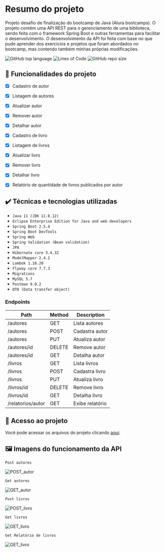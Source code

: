 # Resumo do projeto
Projeto desafio de finalização do bootcamp de Java (Alura bootcamps).
O projeto contém uma API REST para o gerenciamento de uma biblioteca, sendo feita com o framework Spring Boot e outras ferramentas para facilitar o desenvolvimento.
O desenvolvimento da API foi feita com base no que pude aprender dos exercícios e projetos que foram abordados no bootcamp, mas contendo também minhas próprias modificações.

![GitHub top language](https://img.shields.io/github/languages/top/gui-lirasilva/livrariaAPI)<space><space>
![Lines of Code](https://img.shields.io/tokei/lines/github/gui-lirasilva/livrariaAPI)<space><space>
![GitHub repo size](https://img.shields.io/github/repo-size/gui-lirasilva/livrariaAPI)<space><space>


## 🔨 Funcionalidades do projeto

 - [x] Cadastro de autor
 - [x] Listagem de autores
 - [x] Atualizar autor
 - [x] Remover autor
 - [x] Detalhar autor
 - [x] Cadastro de livro
 - [x] Listagem de livros
 - [x] Atualizar livro
 - [x] Remover livro
 - [x] Detalhar livro
 - [x] Relatório de quantidade de livros publicados por autor

 

## ✔️ Técnicas e tecnologias utilizadas

 - ``Java 11 (JDK 11.0.12)``
 - ``Eclipse Enterprise Edition for Java and web developers``
 - ``Spring Boot 2.5.4``
 - ``Spring Boot DevTools ``
 - ``Spring Web``
 - ``Spring Validation (Bean validation)``
 - ``JPA``
 - ``Hibernate core 5.4.32``
 - ``ModelMapper 2.4.2``
 - ``Lombok 1.18.20``
 - ``Flyway core 7.7.3``
 - ``Migrations``
 - ``MySQL 5.7``
 - ``Postman 9.0.2``
 - ``DTO (Data transfer object)``

### Endpoints

 Path | Method | Description
 ---|---|---
 /autores           | GET    | Lista autores
 /autores           | POST   | Cadastra autor
 /autores           | PUT    | Atualiza autor
 /autores/id        | DELETE | Remove autor
 /autores/id        | GET    | Detalha autor
 /livros            | GET    | Lista livros
 /livros            | POST   | Cadastra livro
 /livros            | PUT    | Atualiza livro
 /livros/id         | DELETE | Remove livro
 /livros/id         | GET    | Detalha livro
 /relatorios/autor  | GET    | Exibe relatório

## 📁 Acesso ao projeto
 Você pode acessar os arquivos do projeto clicando [aqui](https://github.com/gui-lirasilva/livrariaAPI/tree/master/src/main/java/br/com/alura/livrariaAPI).

## 🖼 Imagens do funcionamento da API

``Post autores``

![POST_autor](https://github.com/gui-lirasilva/livrariaAPI/blob/master/Imagens/POST_autor.png)

``Get autores``

![GET_autor](https://github.com/gui-lirasilva/livrariaAPI/blob/master/Imagens/GET_autor.png)

``Post livros``

![POST_livro](https://github.com/gui-lirasilva/livrariaAPI/blob/master/Imagens/POST_livros.png)

``Get livros``

![GET_livro](https://github.com/gui-lirasilva/livrariaAPI/blob/master/Imagens/GET_livros.png)

``Get Relatório de livros``

![GET_livro](https://github.com/gui-lirasilva/livrariaAPI/blob/master/Imagens/GET_RelatorioDeLivros.png)